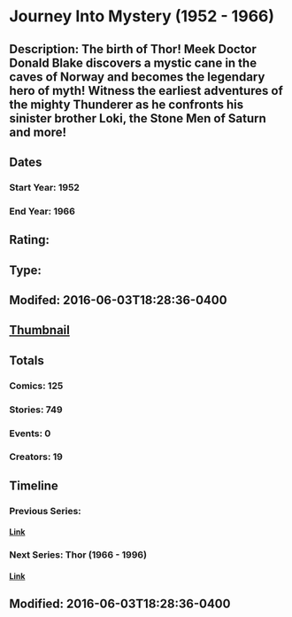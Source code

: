 # Journey Into Mystery (1952 - 1966)
## Description: The birth of Thor! Meek Doctor Donald Blake discovers a mystic cane in the caves of Norway and becomes the legendary hero of myth! Witness the earliest adventures of the mighty Thunderer as he confronts his sinister brother Loki, the Stone Men of Saturn and more!
## Dates
### Start Year: 1952
### End Year: 1966
## Rating: 
## Type: 
## Modifed: 2016-06-03T18:28:36-0400
## [Thumbnail](http://i.annihil.us/u/prod/marvel/i/mg/c/20/4bad3fe00487e.jpg)
## Totals
### Comics: 125
### Stories: 749
### Events: 0
### Creators: 19
## Timeline
### Previous Series: 
#### [Link]()
### Next Series: Thor (1966 - 1996)
#### [Link](http://gateway.marvel.com/v1/public/series/2083)
## Modified: 2016-06-03T18:28:36-0400